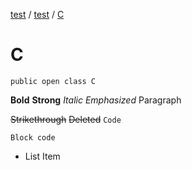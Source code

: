 [test](test/index) / [test](test/test/index) / [C](test/test/-c)


# C

`public open class C`

**Bold** **Strong** *Italic* *Emphasized* 
Paragraph

 ~~Strikethrough~~ ~~Deleted~~ `Code` 
``` 
Block code
```

 * List Item
 



